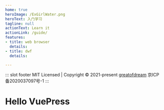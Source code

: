```yaml
---
home: true
heroImage: /ExGirlWater.png
heroText: 入门学习
tagline: null
actionText: Learn it
actionLink: /guide/
features:
- title: web browser
  details: 
- title: dwf
  details:

---
```

::: slot footer
MIT Licensed | Copyright © 2021-present [greatofdream](https://github.com/greatofdream)
京ICP备2020037097号-1
:::
# Hello VuePress

